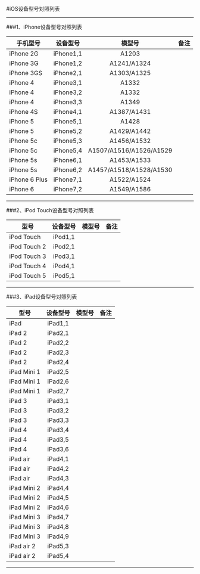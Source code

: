 #iOS设备型号对照列表

---
###1、iPhone设备型号对照列表

| 手机型号       | 设备型号                |      模型号     |           备注                |
| ------------- |:---------------------:| :-------------:|------------------------------:|
| iPhone 2G     | iPhone1,1             |      A1203     |                               |
| iPhone 3G     | iPhone1,2             |   A1241/A1324  |                               |
| iPhone 3GS    | iPhone2,1             |   A1303/A1325  |                               |
| iPhone 4      | iPhone3,1             |      A1332     |                               |
| iPhone 4      | iPhone3,2             |      A1332     |                               |
| iPhone 4      | iPhone3,3             |      A1349     |                               |
| iPhone 4S     | iPhone4,1             |   A1387/A1431  |                               |
| iPhone 5      | iPhone5,1             |      A1428     |                               |
| iPhone 5      | iPhone5,2             |   A1429/A1442  |                               |
| iPhone 5c     | iPhone5,3             |   A1456/A1532  |                               |
| iPhone 5c     | iPhone5,4             | A1507/A1516/A1526/A1529 |                      |
| iPhone 5s     | iPhone6,1             |   A1453/A1533  |                               |
| iPhone 5s     | iPhone6,2             | A1457/A1518/A1528/A1530 |                      |
| iPhone 6 Plus | iPhone7,1             |   A1522/A1524  |                               |
| iPhone 6      | iPhone7,2             |   A1549/A1586  |                               |

---
###2、iPod Touch设备型号对照列表

|     型号       | 设备型号                |      模型号     |           备注                |
| ------------- |:---------------------:| :-------------:|------------------------------:|
| iPod Touch    | iPod1,1               |                |                               |
| iPod Touch 2  | iPod2,1               |                |                               |
| iPod Touch 3  | iPod3,1               |                |                               |
| iPod Touch 4  | iPod4,1               |                |                               |
| iPod Touch 5  | iPod5,1               |                |                               |

---
###3、iPad设备型号对照列表

|     型号       | 设备型号                |      模型号     |           备注                |
| ------------- |:---------------------:| :-------------:|------------------------------:|
| iPad          | iPad1,1               |                |                               |
| iPad 2        | iPad2,1               |                |                               |
| iPad 2        | iPad2,2               |                |                               |
| iPad 2        | iPad2,3               |                |                               |
| iPad 2        | iPad2,4               |                |                               |
| iPad Mini 1   | iPad2,5               |                |                               |
| iPad Mini 1   | iPad2,6               |                |                               |
| iPad Mini 1   | iPad2,7               |                |                               |
| iPad 3        | iPad3,1               |                |                               |
| iPad 3        | iPad3,2               |                |                               |
| iPad 3        | iPad3,3               |                |                               |
| iPad 4        | iPad3,4               |                |                               |
| iPad 4        | iPad3,5               |                |                               |
| iPad 4        | iPad3,6               |                |                               |
| iPad air      | iPad4,1               |                |                               |
| iPad air      | iPad4,2               |                |                               |
| iPad air      | iPad4,3               |                |                               |
| iPad Mini 2   | iPad4,4               |                |                               |
| iPad Mini 2   | iPad4,5               |                |                               |
| iPad Mini 2   | iPad4,6               |                |                               |
| iPad Mini 3   | iPad4,7               |                |                               |
| iPad Mini 3   | iPad4,8               |                |                               |
| iPad Mini 3   | iPad4,9               |                |                               |
| iPad air 2    | iPad5,3               |                |                               |
| iPad air 2    | iPad5,4               |                |                               |

---